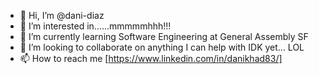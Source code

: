 - 👋 Hi, I’m @dani-diaz
- 👀 I’m interested in......mmmmmhhh!!!
- 🌱 I’m currently learning Software Engineering at General Assembly SF
- 💞️ I’m looking to collaborate on anything I can help with IDK yet... LOL
- 📫 How to reach me [https://www.linkedin.com/in/danikhad83/]

<!---
dani-diaz/dani-diaz is a ✨ special ✨ repository because its `README.md` (this file) appears on your GitHub profile.
You can click the Preview link to take a look at your changes.
--->
